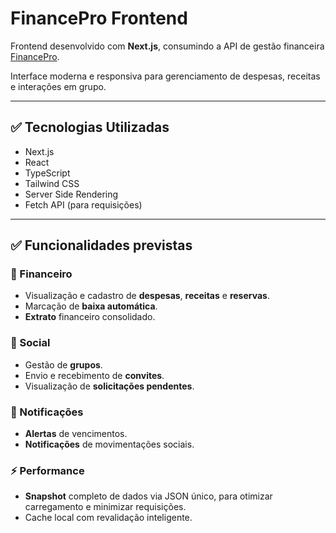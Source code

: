 # FinancePro Frontend

Frontend desenvolvido com **Next.js**, consumindo a API de gestão financeira [FinancePro](https://github.com/thgmagno/finance-pro).

Interface moderna e responsiva para gerenciamento de despesas, receitas e interações em grupo.

---

## ✅ Tecnologias Utilizadas

- Next.js
- React
- TypeScript
- Tailwind CSS
- Server Side Rendering
- Fetch API (para requisições)

---

## ✅ Funcionalidades previstas

### 🏦 Financeiro
- Visualização e cadastro de **despesas**, **receitas** e **reservas**.
- Marcação de **baixa automática**.
- **Extrato** financeiro consolidado.

### 🤝 Social
- Gestão de **grupos**.
- Envio e recebimento de **convites**.
- Visualização de **solicitações pendentes**.

### 🔔 Notificações
- **Alertas** de vencimentos.
- **Notificações** de movimentações sociais.

### ⚡️ Performance
- **Snapshot** completo de dados via JSON único, para otimizar carregamento e minimizar requisições.
- Cache local com revalidação inteligente.
